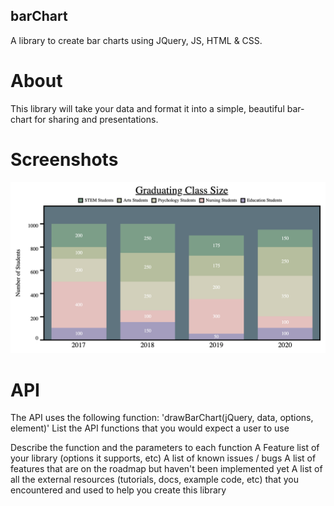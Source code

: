 ## barChart
A library to create bar charts using JQuery, JS, HTML &amp; CSS. 

# About
This library will take your data and format it into a simple, beautiful bar-chart for sharing and presentations. 

# Screenshots

![Example Screenshot](/assets/screenshots/screenshot.png)

# API
The API uses the following function: 
'drawBarChart(jQuery, data, options, element)'
List the API functions that you would expect a user to use

Describe the function and the parameters to each function
A Feature list of your library (options it supports, etc)
A list of known issues / bugs
A list of features that are on the roadmap but haven't been implemented yet
A list of all the external resources (tutorials, docs, example code, etc) that you encountered and used to help you create this library
